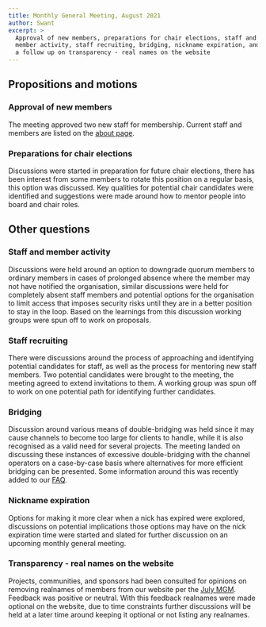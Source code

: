```yaml
---
title: Monthly General Meeting, August 2021
author: Swant
excerpt: >
  Approval of new members, preparations for chair elections, staff and
  member activity, staff recruiting, bridging, nickname expiration, and
  a follow up on transparency - real names on the website
---
```


## Propositions and motions

### Approval of new members

The meeting approved two new staff for membership.
Current staff and members are listed on the [about page](/about).

### Preparations for chair elections

Discussions were started in preparation for future chair elections, there has
been interest from some members to rotate this position on a regular basis,
this option was discussed. Key qualities for potential chair candidates were
identified and suggestions were made around how to mentor people into board
and chair roles.

## Other questions

### Staff and member activity

Discussions were held around an option to downgrade quorum members to ordinary
members in cases of prolonged absence where the member may not have notified
the organisation, similar discussions were held for completely absent staff
members and potential options for the organisation to limit access that
imposes security risks until they are in a better position to stay in
the loop. Based on the learnings from this discussion working groups were
spun off to work on proposals.

### Staff recruiting

There were discussions around the process of approaching and identifying
potential candidates for staff, as well as the process for mentoring new
staff members. Two potential candidates were brought to the meeting, the
meeting agreed to extend invitations to them. A working group was spun off to
work on one potential path for identifying further candidates.

### Bridging

Discussion around various means of double-bridging was held since it may
cause channels to become too large for clients to handle, while it is also
recognised as a valid need for several projects. The meeting landed on
discussing these instances of excessive double-bridging with the channel
operators on a case-by-case basis where alternatives for more efficient
bridging can be presented. Some information around this was recently added
to our [FAQ](/guides/faq#can-i-connect-with-matrix).

### Nickname expiration

Options for making it more clear when a nick has expired were explored,
discussions on potential implications those options may have on the nick
expiration time were started and slated for further discussion on an upcoming
monthly general meeting.

### Transparency - real names on the website

Projects, communities, and sponsors had been consulted for opinions on
removing realnames of members from our website per the
[July MGM][jul-2021-mgm]. Feedback was positive or neutral. With this feedback
realnames were made optional on the website, due to time constraints further
discussions will be held at a later time around keeping it optional or not
listing any realnames.

[jul-2021-mgm]: /minutes/2021-07-27-mgm-minutes#transparency---real-names-on-the-website
